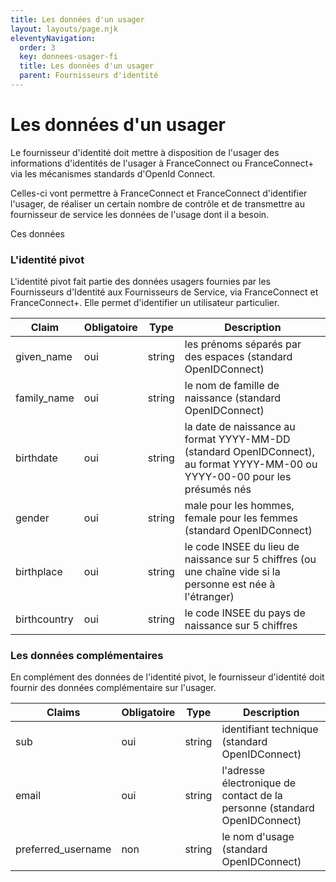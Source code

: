 ```yaml
---
title: Les données d'un usager
layout: layouts/page.njk
eleventyNavigation:
  order: 3
  key: donnees-usager-fi
  title: Les données d'un usager
  parent: Fournisseurs d'identité
---
```


# Les données d'un usager

Le fournisseur d'identité doit mettre à disposition de l'usager des informations d'identités de l'usager à FranceConnect ou FranceConnect+ via les mécanismes standards d'OpenId Connect. 

Celles-ci vont permettre à FranceConnect et FranceConnect d'identifier l'usager, de réaliser un certain nombre de contrôle et de transmettre au fournisseur de service les données de l'usage dont il a besoin. 

Ces données 

### L'identité pivot

L'identité pivot fait partie des données usagers fournies par les Fournisseurs d'Identité aux Fournisseurs de Service, via FranceConnect et FranceConnect+. Elle permet d'identifier un utilisateur particulier.

<div class="fr-table">

| Claim        | Obligatoire | Type   | Description                                                                                                |
|--------------|-------------|--------|------------------------------------------------------------------------------------------------------------|
| given_name   | oui         | string | les prénoms séparés par des espaces (standard OpenIDConnect)                                               |
| family_name  | oui         | string | le nom de famille de naissance (standard OpenIDConnect)                                                    |
| birthdate    | oui         | string | la date de naissance au format YYYY-MM-DD (standard OpenIDConnect), au format YYYY-MM-00 ou YYYY-00-00 pour les présumés nés                                         |
| gender       | oui         | string | male pour les hommes, female pour les femmes (standard OpenIDConnect)                                      |
| birthplace   | oui         | string | le code INSEE du lieu de naissance sur 5 chiffres (ou une chaîne vide si la personne est née à l'étranger) |
| birthcountry | oui         | string | le code INSEE du pays de naissance sur 5 chiffres                                                          |

</div>

### Les données complémentaires

En complément des données de l'identité pivot, le fournisseur d'identité doit fournir des données complémentaire sur l'usager. 

<div class="fr-table">

| Claims             | Obligatoire | Type   | Description                                                               |
|--------------------|-------------|--------|---------------------------------------------------------------------------|
| sub                | oui         | string | identifiant technique (standard OpenIDConnect)                            |
| email              | oui         | string | l'adresse électronique de contact de la personne (standard OpenIDConnect) |
| preferred_username | non         | string | le nom d'usage (standard OpenIDConnect)                                   |

</div>